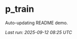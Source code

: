# p_train

Auto-updating README demo.

<!--START_SECTION:status-->
_Last run: 2025-09-12 08:25 UTC_
<!--END_SECTION:status-->















































































































































































































































































































































































































































































































































